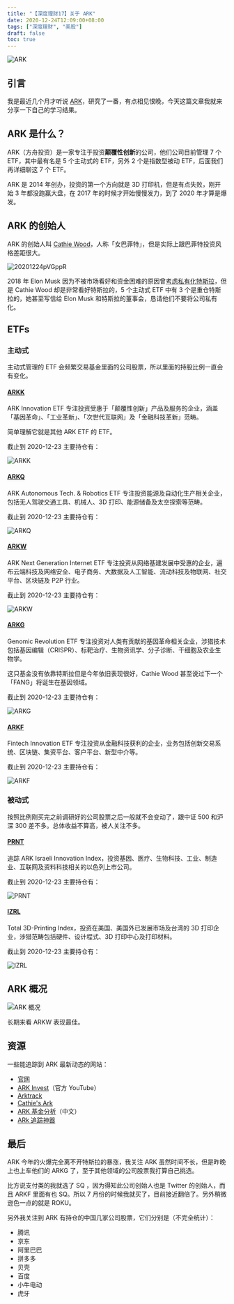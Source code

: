 ```yaml
---
title: "【深度理财17】关于 ARK"
date: 2020-12-24T12:09:00+08:00
tags: ["深度理财", "美股"]
draft: false
toc: true
---
```


![ARK](https://blog-1251237404.cos.ap-guangzhou.myqcloud.com/20201224hR9drd.png)

## 引言

我是最近几个月才听说 [ARK](https://ark-funds.com/)，研究了一番，有点相见恨晚，今天这篇文章我就来分享一下自己的学习结果。

## ARK 是什么？

ARK（方舟投资）是一家专注于投资**颠覆性创新**的公司，他们公司目前管理 7 个 ETF，其中最有名是 5 个主动式的 ETF，另外 2 个是指数型被动 ETF，后面我们再详细聊这 7 个 ETF。

ARK 是 2014 年创办，投资的第一个方向就是 3D 打印机，但是有点失败，刚开始 3 年都没跑赢大盘，在 2017 年的时候才开始慢慢发力，到了 2020 年才算是爆发。

<!--more-->

## ARK 的创始人

ARK 的创始人叫 [Cathie Wood](https://zh.wikipedia.org/wiki/%E5%98%89%E8%8A%99%E8%93%AE%C2%B7%E4%BC%8D%E5%BE%B7)，人称「女巴菲特」，但是实际上跟巴菲特投资风格差距很大。

![20201224pVGppR](https://blog-1251237404.cos.ap-guangzhou.myqcloud.com/20201224pVGppR.png)

2018 年 Elon Musk 因为不被市场看好和资金困难的原因曾[考虑私有化特斯拉](https://twitter.com/elonmusk/status/1026872652290379776?ref_src=twsrc%5Etfw%7Ctwcamp%5Etweetembed%7Ctwterm%5E1026872652290379776%7Ctwgr%5E%7Ctwcon%5Es1_&ref_url=https%3A%2F%2Fwww.thenewslens.com%2Farticle%2F105019)，但是 Cathie Wood 却是非常看好特斯拉的，5 个主动式 ETF 中有 3 个是重仓特斯拉的，她甚至写信给 Elon Musk 和特斯拉的董事会，恳请他们不要将公司私有化。

## ETFs

### 主动式

主动式管理的 ETF 会频繁交易基金里面的公司股票，所以里面的持股比例一直会有变化。

#### [ARKK](https://ark-funds.com/arkk)

ARK Innovation ETF 专注投资受惠于「颠覆性创新」产品及服务的企业，涵盖「基因革命」、「工业革新」、「次世代互联网」及「金融科技革新」范畴。

简单理解它就是其他 ARK ETF 的 ETF。

截止到 2020-12-23 主要持仓有：

![ARKK](https://blog-1251237404.cos.ap-guangzhou.myqcloud.com/202012248kWPBZ.png)

#### [ARKQ](https://ark-funds.com/arkq)

ARK Autonomous Tech. & Robotics ETF 专注投资能源及自动化生产相关企业，包括无人驾驶交通工具、机械人、3D 打印、能源储备及太空探索等范畴。

截止到 2020-12-23 主要持仓有：

![ARKQ](https://blog-1251237404.cos.ap-guangzhou.myqcloud.com/20201224mHoJR3.png)

#### [ARKW](https://ark-funds.com/arkw)

ARK Next Generation Internet ETF 专注投资从网络基建发展中受惠的企业，遍布云端科技及网络安全、电子商务、大数据及人工智能、流动科技及物联网、社交平台、区块链及 P2P 行业。

截止到 2020-12-23 主要持仓有：

![ARKW](https://blog-1251237404.cos.ap-guangzhou.myqcloud.com/20201224SbwOQZ.png)

#### [ARKG](https://ark-funds.com/arkg)

Genomic Revolution ETF 专注投资对人类有贡献的基因革命相关企业，涉猎技术包括基因编辑（CRISPR）、标靶治疗、生物资讯学、分子诊断、干细胞及农业生物学。

这只基金没有依靠特斯拉但是今年依旧表现很好，Cathie Wood 甚至说过下一个「FANG」将诞生在基因领域。

截止到 2020-12-23 主要持仓有：

![ARKG](https://blog-1251237404.cos.ap-guangzhou.myqcloud.com/20201224CDYXDw.png)

#### [ARKF](https://ark-funds.com/arkf)

Fintech Innovation ETF 专注投资从金融科技获利的企业，业务包括创新交易系统、区块链、集资平台、客户平台、新型中介等。

截止到 2020-12-23 主要持仓有：

![ARKF](https://blog-1251237404.cos.ap-guangzhou.myqcloud.com/20201224fnwLRs.png)

### 被动式

按照比例刚买完之前调研好的公司股票之后一般就不会变动了，跟中证 500 和沪深 300 差不多。总体收益不算高，被人关注不多。

#### [PRNT](https://ark-funds.com/3d-printing-etf)

追踪 ARK Israeli Innovation Index，投资基因、医疗、生物科技、工业、制造业、互联网及资料科技相关的以色列上市公司。

截止到 2020-12-23 主要持仓有：

![PRNT](https://blog-1251237404.cos.ap-guangzhou.myqcloud.com/202012243oQM2C.png)

#### [IZRL](https://ark-funds.com/israel-etf)

Total 3D-Printing Index，投资在美国、美国外已发展市场及台湾的 3D 打印企业，涉猎范畴包括硬件、设计程式、3D 打印中心及打印材料。

截止到 2020-12-23 主要持仓有：

![IZRL](https://blog-1251237404.cos.ap-guangzhou.myqcloud.com/20201224aRj0Kq.png)

## ARK 概况

![ARK 概况](https://blog-1251237404.cos.ap-guangzhou.myqcloud.com/20201224vTf0GE.png)

长期来看 ARKW 表现最佳。

## 资源

一些能追踪到 ARK 最新动态的网站：

- [官网](https://ark-funds.com/)
- [ARK Invest](https://www.youtube.com/c/Arkinvest2015)（官方 YouTube）
- [Arktrack](https://www.arktrack.com/)
- [Cathie's Ark](https://cathiesark.com/)
- [ARK 基金分析](https://like-paris.com/ark-funds-monitor/public/)（中文）
- [ARk 追踪神器](https://ark.alien-tomato.com/)

## 最后

ARK 今年的火爆完全离不开特斯拉的暴涨，我关注 ARK 虽然时间不长，但是昨晚上也上车他们的 ARKG 了，至于其他领域的公司股票我打算自己挑选。

比方说支付类的我就选了 SQ ，因为得知此公司创始人也是 Twitter 的创始人，而且 ARKF 里面有也 SQ。所以 7 月份的时候我就买了，目前接近翻倍了。另外稍微逊色一点的就是 ROKU。

另外我关注到 ARK 有持仓的中国几家公司股票，它们分别是（不完全统计）：

- 腾讯
- 京东
- 阿里巴巴
- 拼多多
- 贝壳
- 百度
- 小牛电动
- 虎牙